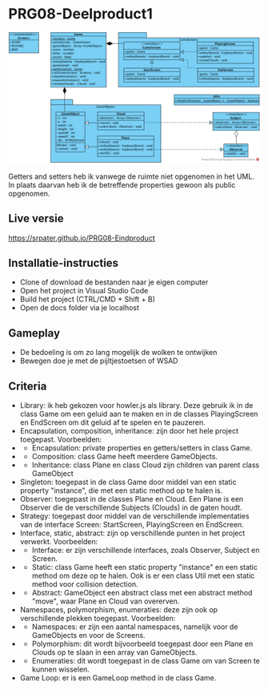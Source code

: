 # PRG08-Deelproduct1

![UML](uml.png?raw=true "UML")

Getters and setters heb ik vanwege de ruimte niet opgenomen in het UML. In plaats daarvan heb ik de betreffende properties gewoon als public opgenomen.

## Live versie
https://srpater.github.io/PRG08-Eindproduct

## Installatie-instructies

- Clone of download de bestanden naar je eigen computer
- Open het project in Visual Studio Code
- Build het project (CTRL/CMD + Shift + B)
- Open de docs folder via je localhost

## Gameplay

- De bedoeling is om zo lang mogelijk de wolken te ontwijken
- Bewegen doe je met de pijltjestoetsen of WSAD

## Criteria

- Library: ik heb gekozen voor howler.js als library. Deze gebruik ik in de class Game om een geluid aan te maken en in de classes PlayingScreen en EndScreen om dit geluid af te spelen en te pauzeren.
- Encapsulation, composition, inheritance: zijn door het hele project toegepast. Voorbeelden:
- - Encapsulation: private properties en getters/setters in class Game.
- - Composition: class Game heeft meerdere GameObjects.
- - Inheritance: class Plane en class Cloud zijn children van parent class GameObject
- Singleton: toegepast in de class Game door middel van een static property "instance", die met een static method op te halen is.
- Observer: toegepast in de classes Plane en Cloud. Een Plane is een Observer die de verschillende Subjects (Clouds) in de gaten houdt.
- Strategy: toegepast door middel van de verschillende implementaties van de interface Screen: StartScreen, PlayingScreen en EndScreen.
- Interface, static, abstract: zijn op verschillende punten in het project verwerkt. Voorbeelden:
- - Interface: er zijn verschillende interfaces, zoals Observer, Subject en Screen.
- - Static: class Game heeft een static property "instance" en een static method om deze op te halen. Ook is er een class Util met een static method voor collision detection.
- - Abstract: GameObject een abstract class met een abstract method "move", waar Plane en Cloud van overerven.
- Namespaces, polymorphism, enumeraties: deze zijn ook op verschillende plekken toegepast. Voorbeelden:
- - Namespaces: er zijn een aantal namespaces, namelijk voor de GameObjects en voor de Screens.
- - Polymorphism: dit wordt bijvoorbeeld toegepast door een Plane en Clouds op te slaan in een array van GameObjects.
- - Enumeraties: dit wordt toegepast in de class Game om van Screen te kunnen wisselen.
- Game Loop: er is een GameLoop method in de class Game.
